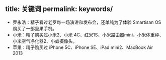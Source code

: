title: 关键词
permalink: keywords/
---

* 罗永浩：精子看过老罗每一场演讲和发布会，还单纯为了体验 Smartisan OS 购买了一部坚果手机。
* 小米：精子购买过小米2、小米 4C、红米1S、小米路由器mini、小米体重秤、小米空气净化器2、小蚁摄像头。
* 苹果：精子购买过 iPhone 5C、iPhone SE、iPad mini2、MacBook Air 2013
